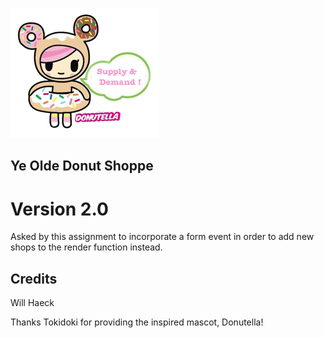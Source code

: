 ![Alt text](images/donutella.png "BUY-BUY-BUY, SELL-SELL-SELl! *sigh*")
## Ye Olde Donut Shoppe
# Version 2.0
Asked by this assignment to incorporate a form event in order to add new shops to the render function instead.
## Credits
Will Haeck

Thanks Tokidoki for providing the inspired mascot, Donutella!
